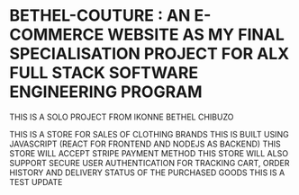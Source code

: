 # BETHEL-COUTURE : AN E-COMMERCE WEBSITE AS MY FINAL SPECIALISATION PROJECT FOR ALX FULL STACK SOFTWARE ENGINEERING PROGRAM
THIS IS A SOLO PROJECT FROM IKONNE BETHEL CHIBUZO

THIS IS A STORE FOR SALES OF CLOTHING BRANDS
THIS IS BUILT USING JAVASCRIPT (REACT FOR FRONTEND AND NODEJS AS BACKEND)
THIS STORE WILL ACCEPT STRIPE PAYMENT METHOD
THIS STORE WILL ALSO SUPPORT SECURE USER AUTHENTICATION FOR TRACKING CART, ORDER HISTORY AND DELIVERY STATUS OF THE PURCHASED GOODS
THIS IS A TEST UPDATE